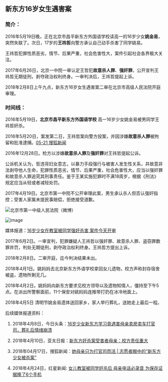 ## 新东方16岁女生遇害案

### 简介：

2016年5月19日晚，正在北京市昌平新东方外国语学校读高一的16岁少女**姚金易**，突然失联了。次日，17岁的**王祎哲**向警方承认自己动手杀害了同学姚易。

王祎哲犯罪性质恶劣，情节、后果严重，社会危害性大，案件引起社会各界极大关注。

2017年6月26日，北京一中院一审认定王哲犯**故意杀人罪**、**强奸罪**，公开宣判王祎哲无期徒刑，剥夺政治权利终身。一审判决后，王祎哲提起上诉。

2018年2月8日上午九点，新东方16岁女生遇害案二审在北京市高级人民法院开庭审理。

### 时间线：


2016年5月19日，**北京市昌平新东方外国语学校** 高一16岁少女姚金易被男同学王祎哲奸杀。


2016年5月20日，案发第二日，王祎哲案向警方投案，并因涉嫌**故意杀人罪**被拘留和批准逮捕。[05-21 搜狐新闻](16-05-21搜狐新闻报道.md)


2016年12月28日。检方以涉嫌**故意杀人罪**及**强奸罪**对王祎哲提起公诉。

公诉机关认为，哲违背妇女意志，以暴力手段强行与被害人发生性关系，并故意非法剥夺他人生命，犯罪性质恶劣，情节、后果严重，社会危害性大，应当以强奸罪和故意杀人罪追究其刑事责任。鉴于王某实施犯罪时不满18周岁，根据《刑法》规定应当从轻或者减轻处罚。

2017年4月19日。北京市第一中院不公开审理此案，男生承认杀人但否认强奸指控；受害人家属未提民事赔偿，拒绝接受道歉。

![北京市第一中级人民法院（微博）](https://user-images.githubusercontent.com/7054676/39399402-7a68b3b2-4b4f-11e8-943c-3f32d2a7ba2f.jpg)

![image](https://user-images.githubusercontent.com/7054676/39399410-ab437012-4b4f-11e8-8bc0-2d0022b5bf86.png)

媒体报道：[16岁少女在教室被同学强奸杀害 案件今天开审](17-04-19北京青年报.md)

2017年6月2日。一审宣判，犯罪嫌疑人王祎哲以强奸罪、故意杀人罪、盗窃罪数罪并罚，判处无期徒刑，剥夺政治权利终身。王祎哲方提出上诉。

2018年2月8日。二审开庭，迄今判决结果未出。

2018年4月1日。姚妈妈去北京新东方外语学校拿回女儿遗物，校方声称封存宿舍被盗，遗物所剩无几。

2018年4月2日。姚妈妈向新东方要求见校方领导以及遗物知情人，僵持至下午5点。在派出所警察面前，11个保安对姚妈妈连推带打扔在冰冷地面上。

2018年4月5日 清明节姚金易遗体送回家乡，家人举行葬礼，送她走上最后一程。

后续媒体报道资料：

1. 2018年4月8日，今日头条：[16岁少女新东方学习竟遇害母亲卖房卖车打官司，葬礼后情绪崩溃](18-04-08今日头条.md)

2. 2018年4月10日，亚太日报：[新东方奸杀案受害者母亲：校方责任重大](18-04-10亚太日报.md)

3. 2018年04月17日，搜狐新闻：[她母亲只为打官司而活 | 志愿者眼中的“新东方少女被杀案”](18-04-17搜狐新闻.md)

4. 2018年4月24日，红星新闻: [女儿教室被同学奸杀后 母亲电话必录音 为保存证据换了6个手机](18-04-24红星新闻.md)
